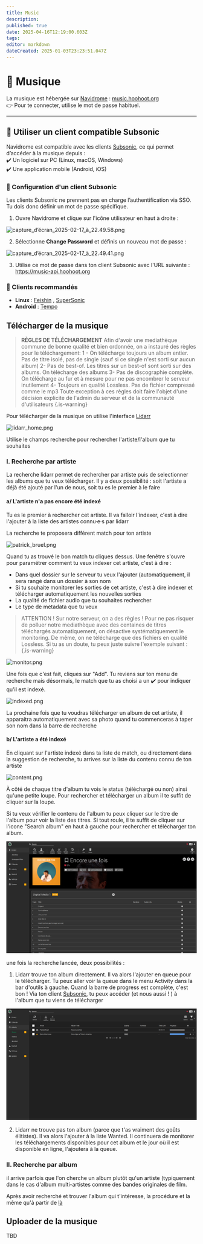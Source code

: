 ```yaml
---
title: Music
description: 
published: true
date: 2025-04-16T12:19:00.603Z
tags: 
editor: markdown
dateCreated: 2025-01-03T23:23:51.047Z
---
```


# 🎵 Musique

La musique est hébergée sur [Navidrome](https://github.com/navidrome/navidrome) : [music.hoohoot.org](https://music.hoohoot.org)  
👉 Pour te connecter, utilise le mot de passe habituel.  

---

## 🔄 Utiliser un client compatible Subsonic  

Navidrome est compatible avec les clients [Subsonic](https://github.com/topics/subsonic-client), ce qui permet d’accéder à la musique depuis :  
✔️ Un logiciel sur PC (Linux, macOS, Windows)  
✔️ Une application mobile (Android, iOS)  

### 🔧 Configuration d'un client Subsonic  

Les clients Subsonic ne prennent pas en charge l’authentification via SSO. Tu dois donc définir un mot de passe spécifique.  

1. Ouvre Navidrome et clique sur l'icône utilisateur en haut à droite :  

![capture_d’écran_2025-02-17_à_22.49.58.png](/capture_d’écran_2025-02-17_à_22.49.58.png)

2. Sélectionne **Change Password** et définis un nouveau mot de passe :  

![capture_d’écran_2025-02-17_à_22.49.41.png](/capture_d’écran_2025-02-17_à_22.49.41.png)

3. Utilise ce mot de passe dans ton client Subsonic avec l'URL suivante : https://music-api.hoohoot.org 


### 📌 Clients recommandés  

- **Linux** : [Feishin](https://github.com/jeffvli/feishin) , [SuperSonic](https://github.com/dweymouth/supersonic)
- **Android** : [Tempo](https://github.com/CappielloAntonio/tempo)  

## Télécharger de la musique

> **RÈGLES DE TÉLÉCHARGEMENT**
Afin d'avoir une mediathèque commune de bonne qualité et bien ordonnée, on a instauré des règles pour le téléchargement:
 1 - On télécharge toujours un album entier. Pas de titre isolé, pas de single (sauf si ce single n'est sorti sur aucun album)
 2-  Pas de best-of. Les titres sur un best-of sont sorti sur des albums. On télécharge des albums
 3- Pas de discographie complète. On télécharge au fur et à mesure pour ne pas encombrer le serveur inutilement
 4- Toujours en qualité Lossless. Pas de fichier compressé comme le mp3
 Toute exception à ces règles doit faire l'objet d'une décision explicite de l'admin du serveur et de la communauté d'utilisateurs
{.is-warning}

Pour télécharger de la musique on utilise l'interface [Lidarr](https://lidarr.hoohoot.org/)

![lidarr_home.png](/lidarr_home.png)

Utilise le champs recherche pour rechercher l'artiste/l'album que tu souhaites

### I. Recherche par artiste

La recherche lidarr permet de rechercher par artiste puis de selectionner les albums que tu veux télécharger. Il y a deux possibilité : soit l'artiste a déjà été ajouté par l'un de nous, soit tu es le premier à le faire

####	a/ L'artiste n'a pas encore été indexé

Tu es le premier à rechercher cet artiste. Il va falloir l'indexer, c'est à dire l'ajouter à la liste des artistes connu·e·s par lidarr

La recherche te proposera différent match pour ton artiste

![patrick_bruel.png](/patrick_bruel.png)

Quand tu as trouvé le bon match tu cliques dessus. Une fenêtre s'ouvre pour paramétrer comment tu veux indexer cet artiste, c'est à dire :
- Dans quel dossier sur le serveur tu veux l'ajouter (automatiquement, il sera rangé dans un dossier à son nom
- Si tu souhaite monitorer les sorties de cet artiste, c'est à dire indexer et télécharger automatiquement les nouvelles sorties
- La qualité de fichier audio que tu souhaites rechercher
- Le type de metadata que tu veux

> ATTENTION !
> Sur notre serveur, on a des règles ! Pour ne pas risquer de polluer notre mediathèque avec des centaines de titres téléchargés automatiquement, on désactive systématiquement le monitoring. 
De même, on ne télécharge que des fichiers en qualité Lossless.
Si tu as un doute, tu peux juste suivre l'exemple suivant :
{.is-warning}


![monitor.png](/monitor.png)

Une fois que c'est fait, cliques sur "Add". Tu reviens sur ton menu de recherche mais désormais, le match que tu as choisi a un ✔️ pour indiquer qu'il est indexé. 

![indexed.png](/indexed.png)


La prochaine fois que tu voudras télécharger un album de cet artiste, il apparaitra automatiquement avec sa photo quand tu commenceras à taper son nom dans la barre de recherche

####	b/ L'artiste a été indexé

En cliquant sur l'artiste indexé dans ta liste de match, ou directement dans la suggestion de recherche, tu arrives sur la liste du contenu connu de ton artiste

![content.png](/content.png)

À côté de chaque titre d'album tu vois le status (téléchargé ou non) ainsi qu'une petite loupe. Pour rechercher et télécharger un album il te suffit de cliquer sur la loupe.

Si tu veux vérifier le contenu de l'album tu peux cliquer sur le titre de l'album pour voir la liste des titres. Si tout roule, il te suffit de cliquer sur l'icone "Search album" en haut à gauche pour rechercher et télécharger ton album.

![album.png](/album.png)

une fois la recherche lancée, deux possibilités :

1. Lidarr trouve ton album directement. Il va alors l'ajouter en queue pour le télécharger. Tu peux aller voir la queue dans le menu Activity dans la bar d'outils à gauche. Quand la barre de progress est complète, c'est bon ! Via ton client [Subsonic](#-configuration-dun-client-subsonic), tu peux accéder (et nous aussi ! ) à l'album que tu viens de télécharger

![queue.png](/queue.png)

2. Lidarr ne trouve pas ton album (parce que t'as vraiment des goûts élitistes). Il va alors l'ajouter à la liste Wanted. Il continuera de monitorer les téléchargements disponibles pour cet album et le jour où il est disponible en ligne, l'ajoutera à la queue.

### II. Recherche par album

il arrive parfois que l'on cherche un album plutôt qu'un artiste (typiquement dans le cas d'album multi-artistes comme des bandes originales de film.

Après avoir recherché et trouver l'album qui t'intéresse, la procédure et la même qu'à partir de [là](#-lartiste-a-été-indexé)


## Uploader de la musique

TBD

